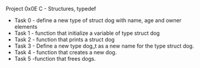 Project 0x0E C - Structures, typedef

+ Task 0 - define a new type of struct dog with name, age and owner elements 
+ Task 1 - function that initialize a variable of type struct dog 
+ Task 2 - function that prints a struct dog
+ Task 3 - Define a new type dog_t as a new name for the type struct dog.
+ Task 4 - function that creates a new dog.
+ Task 5 -function that frees dogs.
